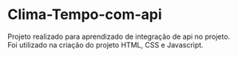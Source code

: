 # Clima-Tempo-com-api

Projeto realizado para aprendizado de integração de api no projeto.<br>
Foi utilizado na criação do projeto HTML, CSS e Javascript.

<img scr="">

